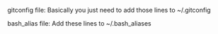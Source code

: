 gitconfig file:
Basically you just need to add those lines to ~/.gitconfig

bash_alias file:
Add these lines to ~/.bash_aliases
